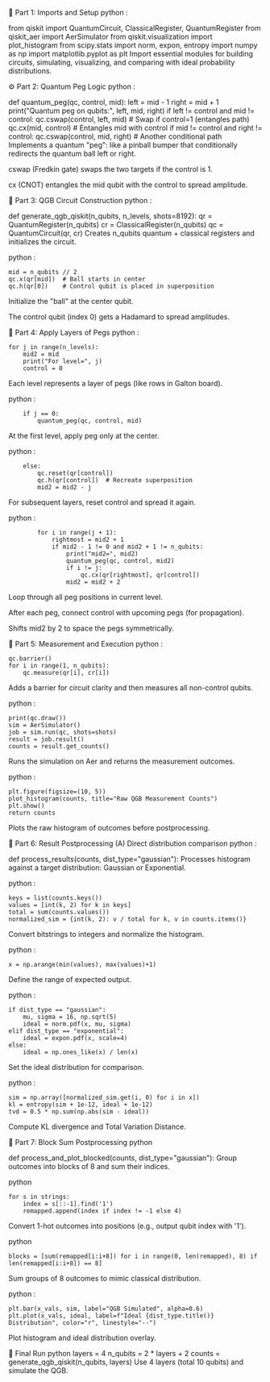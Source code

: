 🧠 Part 1: Imports and Setup
python :

from qiskit import QuantumCircuit, ClassicalRegister, QuantumRegister
from qiskit_aer import AerSimulator
from qiskit.visualization import plot_histogram
from scipy.stats import norm, expon, entropy
import numpy as np
import matplotlib.pyplot as plt
Import essential modules for building circuits, simulating, visualizing, and comparing with ideal probability distributions.

⚙️ Part 2: Quantum Peg Logic
python :

def quantum_peg(qc, control, mid):
    left = mid - 1
    right = mid + 1
    print("Quantum peg on qubits:", left, mid, right)
    if left != control and mid != control:
        qc.cswap(control, left, mid)   # Swap if control=1 (entangles path)
    qc.cx(mid, control)               # Entangles mid with control
    if mid != control and right != control:
        qc.cswap(control, mid, right) # Another conditional path
Implements a quantum "peg": like a pinball bumper that conditionally redirects the quantum ball left or right.

cswap (Fredkin gate) swaps the two targets if the control is 1.

cx (CNOT) entangles the mid qubit with the control to spread amplitude.

🧱 Part 3: QGB Circuit Construction
python :

def generate_qgb_qiskit(n_qubits, n_levels, shots=8192):
    qr = QuantumRegister(n_qubits)
    cr = ClassicalRegister(n_qubits)
    qc = QuantumCircuit(qr, cr)
Creates n_qubits quantum + classical registers and initializes the circuit.

python :

    mid = n_qubits // 2
    qc.x(qr[mid])  # Ball starts in center
    qc.h(qr[0])    # Control qubit is placed in superposition
Initialize the "ball" at the center qubit.

The control qubit (index 0) gets a Hadamard to spread amplitudes.

🔁 Part 4: Apply Layers of Pegs
python :

    for j in range(n_levels):
        mid2 = mid
        print("For level=", j)
        control = 0
Each level represents a layer of pegs (like rows in Galton board).

python :

        if j == 0:
            quantum_peg(qc, control, mid)
At the first level, apply peg only at the center.

python :

        else:
            qc.reset(qr[control])
            qc.h(qr[control])  # Recreate superposition
            mid2 = mid2 - j
For subsequent layers, reset control and spread it again.

python :

            for i in range(j + 1):
                rightmost = mid2 + 1
                if mid2 - 1 != 0 and mid2 + 1 != n_qubits:
                    print("mid2=", mid2)
                    quantum_peg(qc, control, mid2)
                    if i != j:
                        qc.cx(qr[rightmost], qr[control])
                    mid2 = mid2 + 2
Loop through all peg positions in current level.

After each peg, connect control with upcoming pegs (for propagation).

Shifts mid2 by 2 to space the pegs symmetrically.

📏 Part 5: Measurement and Execution
python :

    qc.barrier()
    for i in range(1, n_qubits):
        qc.measure(qr[i], cr[i])
Adds a barrier for circuit clarity and then measures all non-control qubits.

python :

    print(qc.draw())
    sim = AerSimulator()
    job = sim.run(qc, shots=shots)
    result = job.result()
    counts = result.get_counts()
Runs the simulation on Aer and returns the measurement outcomes.

python :

    plt.figure(figsize=(10, 5))
    plot_histogram(counts, title="Raw QGB Measurement Counts")
    plt.show()
    return counts
Plots the raw histogram of outcomes before postprocessing.

🧮 Part 6: Result Postprocessing
(A) Direct distribution comparison
python :

def process_results(counts, dist_type="gaussian"):
Processes histogram against a target distribution: Gaussian or Exponential.

python :

    keys = list(counts.keys())
    values = [int(k, 2) for k in keys]
    total = sum(counts.values())
    normalized_sim = {int(k, 2): v / total for k, v in counts.items()}
Convert bitstrings to integers and normalize the histogram.

python :

    x = np.arange(min(values), max(values)+1)
Define the range of expected output.

python :

    if dist_type == "gaussian":
        mu, sigma = 16, np.sqrt(5)
        ideal = norm.pdf(x, mu, sigma)
    elif dist_type == "exponential":
        ideal = expon.pdf(x, scale=4)
    else:
        ideal = np.ones_like(x) / len(x)
Set the ideal distribution for comparison.

python :

    sim = np.array([normalized_sim.get(i, 0) for i in x])
    kl = entropy(sim + 1e-12, ideal + 1e-12)
    tvd = 0.5 * np.sum(np.abs(sim - ideal))
Compute KL divergence and Total Variation Distance.

🔧 Part 7: Block Sum Postprocessing
python

def process_and_plot_blocked(counts, dist_type="gaussian"):
Group outcomes into blocks of 8 and sum their indices.

python

    for s in strings:
        index = s[::-1].find('1')
        remapped.append(index if index != -1 else 4)
Convert 1-hot outcomes into positions (e.g., output qubit index with '1').

python

    blocks = [sum(remapped[i:i+8]) for i in range(0, len(remapped), 8) if len(remapped[i:i+8]) == 8]
Sum groups of 8 outcomes to mimic classical distribution.

python :

    plt.bar(x_vals, sim, label="QGB Simulated", alpha=0.6)
    plt.plot(x_vals, ideal, label=f"Ideal {dist_type.title()} Distribution", color="r", linestyle="--")
Plot histogram and ideal distribution overlay.

🧪 Final Run
python
layers = 4
n_qubits = 2 * layers + 2
counts = generate_qgb_qiskit(n_qubits, layers)
Use 4 layers (total 10 qubits) and simulate the QGB.
